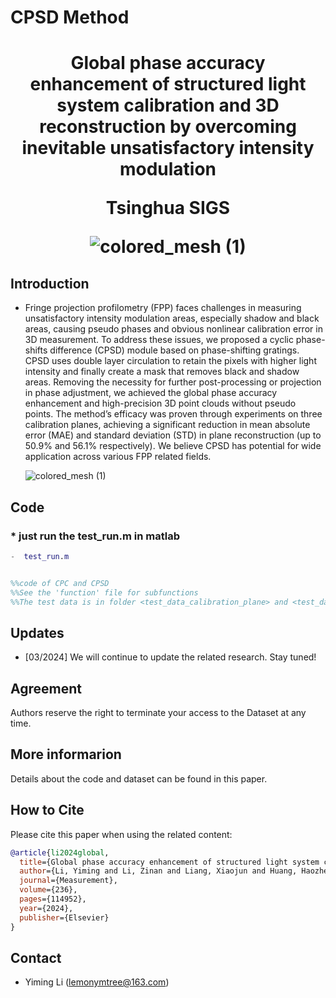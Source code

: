 # CPSD Method

<div align="center">

<h1> Global phase accuracy enhancement of structured light system calibration and 3D reconstruction by overcoming inevitable unsatisfactory intensity modulation

<div>
    <p> <b>Tsinghua SIGS</b> </p>
</div>

![colored_mesh (1)](assets/describtion_problem.png)

</div>

## Introduction

- Fringe projection profilometry (FPP) faces challenges in measuring unsatisfactory intensity modulation areas, especially shadow and black areas, causing pseudo phases and obvious nonlinear calibration error in 3D measurement. To address these issues, we proposed a cyclic phase-shifts difference (CPSD) module based on phase-shifting gratings. CPSD uses double layer circulation to retain the pixels with higher light intensity and finally create a mask that removes black and shadow areas. Removing the necessity for further post-processing or projection in phase adjustment, we achieved the global phase accuracy enhancement and high-precision 3D point clouds without pseudo points. The method’s efficacy was proven through experiments on three calibration planes, achieving a significant reduction in mean absolute error (MAE) and standard deviation (STD) in plane reconstruction (up to 50.9% and 56.1% respectively). We believe CPSD has potential for wide application across various FPP related fields.

  ![colored_mesh (1)](assets/effect.png)

  
## Code
### * just run the test_run.m in matlab
 

  ```matlab
  -  test_run.m


  %%code of CPC and CPSD
  %%See the 'function' file for subfunctions
  %%The test data is in folder <test_data_calibration_plane> and <test_data_object>

```

  


## Updates
- [03/2024] We will continue to update the related research. Stay tuned!



## Agreement

Authors reserve the right to terminate your access to the Dataset at any time.

## More informarion
Details about the code and dataset can be found in this paper. 
## How to Cite

Please cite this paper when using the related content:

```bibtex
@article{li2024global,
  title={Global phase accuracy enhancement of structured light system calibration and 3D reconstruction by overcoming inevitable unsatisfactory intensity modulation},
  author={Li, Yiming and Li, Zinan and Liang, Xiaojun and Huang, Haozhen and Qian, Xiang and Feng, Feng and Zhang, Chaobo and Wang, Xiaohao and Gui, Weihua and Li, Xinghui},
  journal={Measurement},
  volume={236},
  pages={114952},
  year={2024},
  publisher={Elsevier}
}
```
## Contact
- Yiming Li (lemonymtree@163.com)

